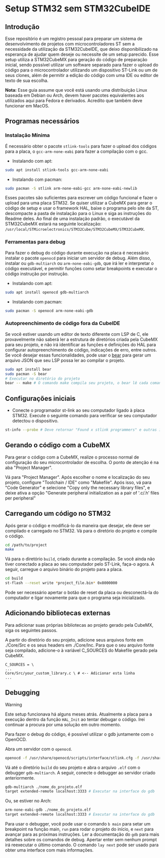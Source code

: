 # Setup STM32 sem STM32CubeIDE

## Introdução

Esse repositório é um registro pessoal para preparar um sistema de desenvolvimento de projetos com microcontroladores ST sem a necessidade da utilização da STM32CubeIDE, que deixo disponibilizado na esperança de ajudar quem deseje ou necessite de um setup parecido. Esse setup utiliza a STM32CubeMX para geração do código de preparação inicial, sendo possível utilizar um software separado para fazer o upload do código para o microcontrolador utilizando um dispositivo ST-Link ou um de seus clones, além de permitir a edição do código com uma IDE ou editor de texto de sua escolha.

**Nota:** Esse guia assume que você está usando uma distribuição Linux baseada em Debian ou Arch, devem haver pacotes equivalentes aos utilizados aqui para Fedora e derivados. Acredito que também deve funcionar em MacOS.

## Programas necessários

### Instalação Mínima

É necessário obter o pacote `stlink-tools` para fazer o upload dos códigos para
a placa, o `gcc-arm-none-eabi` para fazer a compilação com o gcc.

- Instalando com apt:
```bash
sudo apt install stlink-tools gcc-arm-none-eabi
```

- Instalando com pacman:
```bash
sudo pacman -S stlink arm-none-eabi-gcc arm-none-eabi-newlib
```

Esses pacotes são suficientes para escrever um código funcional e fazer o upload para uma placa STM32. Se quiser utilizar a CubeMX para gerar o código de setup e usar o framework HAL, baixe o programa pelo site da ST, descompacte a pasta de instalação para o Linux e siga as instruções do Readme deles. Ao final de uma instalação padrão, o executável da STM32CubeMX estará na seguinte localização:
`/usr/local/STMicroelectronics/STM32Cube/STM32CubeMX/STM32CubeMX`.

### Ferramentas para debug

Para fazer o debug do código durante execução na placa é necessário instalar o pacote `openocd` para iniciar um servidor de debug. Além disso, instalar ou `gdb-multiarch` ou `arm-none-eabi-gdb`, que irá ler e interpretar o código executável, e permitir funções como setar breakpoints e executar o código instrução por instrução. 

- Instalando com apt:
```bash
sudo apt install openocd gdb-multiarch
```

- Instalando com pacman:
```bash
sudo pacman -S openocd arm-none-eabi-gdb
```

### Autopreenchimento de código fora da CubeIDE

Se você estiver usando um editor de texto diferente com LSP de C, ele provavelmente não saberá ler a estrutura de diretórios criada pela CubeMX para seu projeto, e não irá identificar as funções e definições do HAL para configurar autopreenchimento de código, indicações de erro, entre outros. Se você desejar essas funcionalidades, pode usar o [bear](https://github.com/rizsotto/Bear) para gerar um arquivo JSON que seu LSP possa ler ao compilar o projeto.
```bash
sudo apt install bear
sudo pacman -S bear
# Executar no diretório do projeto
bear -- make # O comando make compila seu projeto, o bear lê cada comando executado e gera o JSON para seu LSP
```

## Configurações iniciais

- Conecte o programador st-link ao seu computador ligado à placa STM32. Execute o seguinte comando para verificar se seu computador detectou o dispositivo.
```bash
st-info --probe # Deve retornar "Found x stlink programmers" e outras informações
```

## Gerando o código com a CubeMX

Para gerar o código com a CubeMX, realize o processo normal de configuração do seu microcontrolador de escolha. O ponto de atenção é na aba "Project Manager".

Vá para "Project Manager". Após escolher o nome e localização do seu projeto, configure "Toolchain / IDE" como "Makefile". Após isso, vá para "Code Generator" e selecione "Copy only the necessary library files", e deixe ativa a opção "Generate peripheral initialization as a pair of '.c/.h' files per peripheral"

## Carregando um código no STM32

Após gerar o código e modificá-lo da maneira que desejar, ele deve ser compilado e carregado no STM32. Vá para o diretório do projeto e compile o código.
```bash
cd /path/to/project
make
```

Vá para o diretório `build`, criado durante a compilação. Se você ainda não tiver conectado a placa ao seu computador pelo ST-Link, faça-o agora. A seguir, carregue o arquivo binário do projeto para a placa.
```bash
cd build
st-flash --reset write *project_file.bin* 0x8000000 
```

Pode ser necessário apertar o botão de reset da placa ou desconectá-la do computador e ligar novamente para que o programa seja inicializado.

## Adicionando bibliotecas externas

Para adicionar suas próprias bibliotecas ao projeto gerado pela CubeMX, siga os seguintes passos.

A partir do diretório do seu projeto, adicione seus arquivos fonte em ./Core/Src e os seus headers em ./Core/Inc. Para que o seu arquivo fonte seja compilado, adicione-o à variável C_SOURCES do Makefile gerado pela CubeMX.
```make
C_SOURCES = \
...
Core/Src/your_custom_library.c \ # <-- Adicionar esta linha
...
```

## Debugging

>[!WARNING]
> Este setup funcionava há alguns meses atrás. Atualmente a placa para a execução dentro da função `HAL_Init` ao tentar debugar o código. Irei continuar a procura por uma solução em outro momento.

Para fazer o debug do código, é possível utilizar o gdb juntamente com o OpenOCD.

Abra um servidor com o `openocd`.
```bash
openocd -f /usr/share/openocd/scripts/interface/stlink.cfg -f /usr/share/openocd/scripts/target/stm32f1x.cfg
```

Vá até o diretório `build` do seu projeto e abra o  arquivo `.elf` com o
debugger `gdb-multiarch`. A seguir, conecte o debugger ao servidor criado anteriormente.
```bash
gdb-multiarch ./nome_do_projeto.elf
target extended-remote localhost:3333 # Executar na interface do gdb
```

Ou, se estiver no Arch:
```bash
arm-none-eabi-gdb ./nome_do_projeto.elf
target extended-remote localhost:3333 # Executar na interface do gdb
```

Para usar o debugger, você pode usar o comando `b main` para setar um breakpoint na função main, `run` para rodar o projeto do início, e `next` para avançar para as próximas instruções. Ler a documentação do `gdb` para mais detalhes sobre os comandos de debug. Apertar enter sem nenhum prompt irá reexecutar o último comando. O comando `lay next` pode ser usado para obter uma interface com mais informações.


